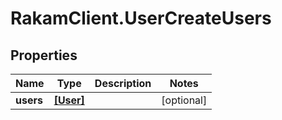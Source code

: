 # RakamClient.UserCreateUsers

## Properties
Name | Type | Description | Notes
------------ | ------------- | ------------- | -------------
**users** | [**[User]**](User.md) |  | [optional] 


